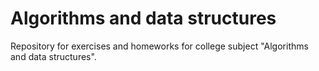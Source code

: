 # Algorithms and data structures
Repository for exercises and homeworks for college subject "Algorithms and data structures".
